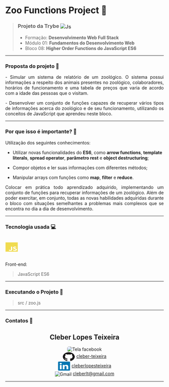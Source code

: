 # Zoo Functions Project :elephant:

> ### Projeto da Trybe <img align="center" alt="Js" height="30" width="30" src="https://scontent.fcgh24-1.fna.fbcdn.net/v/t1.6435-9/129351852_2818690001753270_85015407846271114_n.jpg?_nc_cat=104&ccb=1-5&_nc_sid=09cbfe&_nc_ohc=tfLU1xaTn3sAX-Ruhdi&_nc_ht=scontent.fcgh24-1.fna&oh=00_AT_ONAacPaQaVgYEDwZ6uN-6BJVveyEybKBI6q9NMKXB2Q&oe=6253555C">
> - Formação: **Desenvolvimento Web Full Stack**
> - Módulo 01: **Fundamentos do Desenvolvimento Web**
> - Bloco 08: **Higher Order Functions do JavaScript ES6**

---
### Proposta do projeto :pencil:

<p style="text-align: justify">
  - Simular um sistema de relatório de um zoológico. O sistema possui informações a respeito dos animais presentes no zoológico, colaboradores, horários de funcionamento e uma tabela de preços que varia de acordo com a idade das pessoas que o visitam.
</p>

<p style="text-align: justify">
  - Desenvolver um conjunto de funções capazes de recuperar vários tipos de informações acerca do zoológico e de seu funcionamento, utilizando os conceitos de JavaScript que aprendeu neste bloco.
</p>

---

### Por que isso é importante? :monocle_face:

  Utilização dos seguintes conhecimentos:

 - Utilizar novas funcionalidades do **ES6**, como **arrow functions**, **template literals**, **spread operator**, **parâmetro rest** e **object destructuring**;

 - Compor objetos e ler suas informações com diferentes métodos;

 - Manipular arrays com funções como **map**, **filter** e **reduce**.

<p style="text-align: justify">
 Colocar em prática todo aprendizado adquirido, implementando um conjunto de funções para recuperar informações de um zoológico. Além de poder exercitar, em conjunto, todas as novas habilidades adquiridas durante o bloco com situações semelhantes a problemas mais complexos que se encontra no dia a dia de desenvolvimento.
</p>

---

### Tecnologia usada :computer:

<div style="display: inline_block"><br>
  <img align="center" alt="Js" height="30" width="40" src="https://raw.githubusercontent.com/devicons/devicon/master/icons/javascript/javascript-plain.svg">

</div><br />

Front-end:
> JavaScript ES6

---

### Executando o Projeto :rocket:

> src / zoo.js

---
### Contatos :email:
<h2 align="center">Cleber Lopes Teixeira</h2>

<p align="center">
  <img src="https://media-exp1.licdn.com/dms/image/C4D03AQFmdHcCCHE-Vw/profile-displayphoto-shrink_200_200/0/1621216320436?e=1650499200&v=beta&t=-jo6lhGIw5peMLFvIJzERqDLjIXFb27EOeAZ1CSBfw0" alt="Tela facebook" style="border-radius:5px;">

  <br />
  <img align="center" alt="GitHub" height="30" width="40" src="https://raw.githubusercontent.com/devicons/devicon/master/icons/github/github-original.svg">
  <a href="https://github.com/cleber-teixeira">cleber-teixeira</a>

  <br />
  <img align="center" alt="Linkedin" height="30" width="40" src="https://raw.githubusercontent.com/devicons/devicon/master/icons/linkedin/linkedin-original.svg">
  <a href="https://www.linkedin.com/in/cleberlopesteixeira/">cleberlopesteixeira</a>

  <br />
  <img align="center" alt="Gmail" height="20" width="30" src="https://s2.glbimg.com/R1uoCDVgdJggXlghX6YTXKg4M_U=/696x390/smart/filters:cover():strip_icc()/i.s3.glbimg.com/v1/AUTH_08fbf48bc0524877943fe86e43087e7a/internal_photos/bs/2021/W/d/Bg1T2vQa6ipZZBu9uXhw/2017-03-08-wwwmarketinglandcom-1.png">
  <a href="mailto:cleberlt@gmail.com">cleberlt@gmail.com</a>

</p>

---
